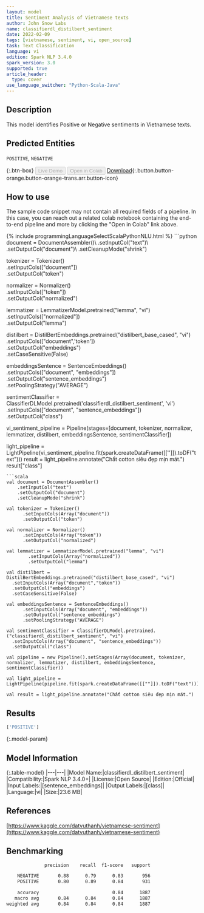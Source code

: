 ```yaml
---
layout: model
title: Sentiment Analysis of Vietnamese texts
author: John Snow Labs
name: classifierdl_distilbert_sentiment
date: 2022-02-09
tags: [vietnamese, sentiment, vi, open_source]
task: Text Classification
language: vi
edition: Spark NLP 3.4.0
spark_version: 3.0
supported: true
article_header:
  type: cover
use_language_switcher: "Python-Scala-Java"
---
```


## Description

This model identifies Positive or Negative sentiments in Vietnamese texts.

## Predicted Entities

`POSITIVE`, `NEGATIVE`

{:.btn-box}
<button class="button button-orange" disabled>Live Demo</button>
<button class="button button-orange" disabled>Open in Colab</button>
[Download](https://s3.amazonaws.com/auxdata.johnsnowlabs.com/public/models/classifierdl_distilbert_sentiment_vi_3.4.0_3.0_1644408533716.zip){:.button.button-orange.button-orange-trans.arr.button-icon}

## How to use

The sample code snippet may not contain all required fields of a pipeline. In this case, you can reach out a related colab notebook containing the end-to-end pipeline and more by clicking the "Open in Colab" link above.




<div class="tabs-box" markdown="1">
{% include programmingLanguageSelectScalaPythonNLU.html %}
```python
document = DocumentAssembler()\
    .setInputCol("text")\
    .setOutputCol("document")\
    .setCleanupMode("shrink")

tokenizer = Tokenizer() \
      .setInputCols(["document"]) \
      .setOutputCol("token")
    
normalizer = Normalizer() \
      .setInputCols(["token"]) \
      .setOutputCol("normalized")

lemmatizer = LemmatizerModel.pretrained("lemma", "vi") \
        .setInputCols(["normalized"]) \
        .setOutputCol("lemma")

distilbert = DistilBertEmbeddings.pretrained("distilbert_base_cased", "vi")\
  .setInputCols(["document",'token'])\
  .setOutputCol("embeddings")\
  .setCaseSensitive(False)

embeddingsSentence = SentenceEmbeddings() \
      .setInputCols(["document", "embeddings"]) \
      .setOutputCol("sentence_embeddings") \
      .setPoolingStrategy("AVERAGE")

sentimentClassifier = ClassifierDLModel.pretrained('classifierdl_distilbert_sentiment', 'vi') \
  .setInputCols(["document", "sentence_embeddings"]) \
  .setOutputCol("class")

vi_sentiment_pipeline = Pipeline(stages=[document, tokenizer, normalizer, lemmatizer, distilbert, embeddingsSentence, sentimentClassifier])

light_pipeline = LightPipeline(vi_sentiment_pipeline.fit(spark.createDataFrame([['']]).toDF("text")))
result = light_pipeline.annotate("Chất cotton siêu đẹp mịn mát.")
result["class"]
```
```scala
val document = DocumentAssembler()
    .setInputCol("text")
    .setOutputCol("document")
    .setCleanupMode("shrink")

val tokenizer = Tokenizer()
      .setInputCols(Array("document"))
      .setOutputCol("token")
    
val normalizer = Normalizer()
      .setInputCols(Array("token"))
      .setOutputCol("normalized")

val lemmatizer = LemmatizerModel.pretrained("lemma", "vi")
        .setInputCols(Array("normalized"))
        .setOutputCol("lemma")

val distilbert = DistilBertEmbeddings.pretrained("distilbert_base_cased", "vi")
  .setInputCols(Array("document","token"))
  .setOutputCol("embeddings")
  .setCaseSensitive(False)

val embeddingsSentence = SentenceEmbeddings()
      .setInputCols(Array("document", "embeddings"))
      .setOutputCol("sentence_embeddings")
      .setPoolingStrategy("AVERAGE")

val sentimentClassifier = ClassifierDLModel.pretrained.("classifierdl_distilbert_sentiment", "vi")
  .setInputCols(Array("document", "sentence_embeddings"))
  .setOutputCol("class")

val pipeline = new Pipeline().setStages(Array(document, tokenizer, normalizer, lemmatizer, distilbert, embeddingsSentence, sentimentClassifier))

val light_pipeline = LightPipeline(pipeline.fit(spark.createDataFrame([[""]]).toDF("text")))

val result = light_pipeline.annotate("Chất cotton siêu đẹp mịn mát.")
```
</div>

## Results

```bash
['POSITIVE']
```

{:.model-param}
## Model Information

{:.table-model}
|---|---|
|Model Name:|classifierdl_distilbert_sentiment|
|Compatibility:|Spark NLP 3.4.0+|
|License:|Open Source|
|Edition:|Official|
|Input Labels:|[sentence_embeddings]|
|Output Labels:|[class]|
|Language:|vi|
|Size:|23.6 MB|

## References

[https://www.kaggle.com/datvuthanh/vietnamese-sentiment](https://www.kaggle.com/datvuthanh/vietnamese-sentiment)

## Benchmarking

```bash
              precision    recall  f1-score   support

    NEGATIVE       0.88      0.79      0.83       956
    POSITIVE       0.80      0.89      0.84       931

    accuracy                           0.84      1887
   macro avg       0.84      0.84      0.84      1887
weighted avg       0.84      0.84      0.84      1887
```
